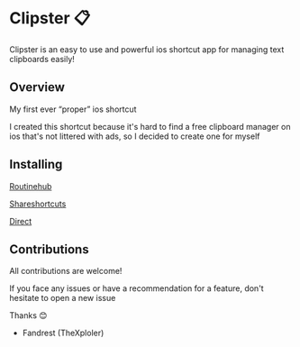 
# Clipster 📋
Clipster is an easy to use and powerful ios shortcut app for managing text clipboards easily!

## Overview
My first ever “proper” ios shortcut
  
I created this shortcut because it's hard to find a free clipboard manager on ios that's not littered with ads, so I decided to create one for myself


## Installing

[Routinehub](https://routinehub.co/shortcut/17960/)

[Shareshortcuts](https://shareshortcuts.com/shortcuts/2705-clipster.html)

[Direct](https://www.icloud.com/shortcuts/19427c5fd906404e8fdb18c1b97286af)

## Contributions
All contributions are welcome!

If you face any issues or have a recommendation for a feature, don't hesitate to open a new issue

Thanks 😊
- Fandrest (TheXploler)
